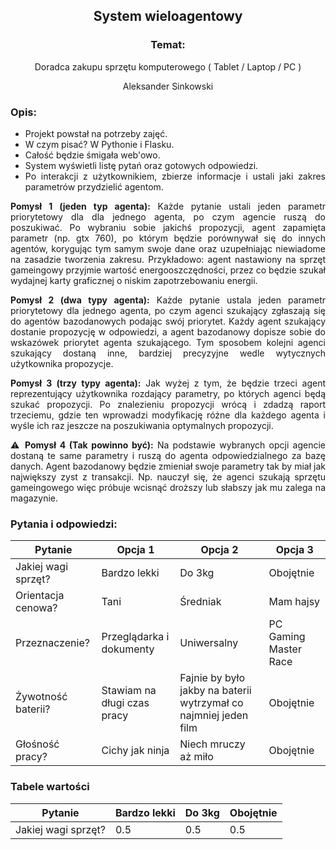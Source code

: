 <div align='center'>

## System wieloagentowy

### Temat:
Doradca zakupu sprzętu komputerowego ( Tablet / Laptop / PC )

Aleksander Sinkowski
</div>
<div align="justify">

### Opis:
* Projekt powstał na potrzeby zajęć.
* W czym pisać? W Pythonie i Flasku.
* Całość będzie śmigała web'owo.
* System wyświetli listę pytań oraz gotowych odpowiedzi. 
* Po interakcji z użytkownikiem, zbierze informacje i ustali jaki zakres parametrów przydzielić agentom.

__Pomysł 1 (jeden typ agenta):__ Każde pytanie ustali jeden parametr priorytetowy dla dla jednego agenta, po czym agencie ruszą do poszukiwać. Po wybraniu sobie jakichś propozycji, agent zapamięta parametr (np. gtx 760), po którym będzie porównywał się do innych agentów, korygując tym samym swoje dane oraz uzupełniając niewiadome na zasadzie tworzenia zakresu. Przykładowo: agent nastawiony na sprzęt gameingowy przyjmie wartość energooszczędności, przez co będzie szukał wydajnej karty graficznej o niskim zapotrzebowaniu energii.

__Pomysł 2 (dwa typy agenta):__ Każde pytanie ustala jeden parametr priorytetowy dla jednego agenta, po czym agenci szukający zgłaszają się do agentów bazodanowych podając swój priorytet. Każdy agent szukający dostanie propozycję w odpowiedzi, a agent bazodanowy dopisze sobie do wskazówek priorytet agenta szukającego. Tym sposobem kolejni agenci szukający dostaną inne, bardziej precyzyjne wedle wytycznych użytkownika propozycje.

__Pomysł 3 (trzy typy agenta):__ Jak wyżej z tym, że będzie trzeci agent reprezentujący użytkownika rozdający parametry, po których agenci będą szukać propozycji. Po znalezieniu propozycji wrócą i zdadzą raport trzeciemu, gdzie ten wprowadzi modyfikację różne dla każdego agenta i wyśle ich raz jeszcze na poszukiwania optymalnych propozycji. 

:warning: __Pomysł 4 (Tak powinno być):__ Na podstawie wybranych opcji agencie dostaną te same parametry i ruszą do agenta odpowiedzialnego za bazę danych. Agent bazodanowy będzie zmieniał swoje parametry tak by miał jak największy zyst z transakcji. Np. nauczył się, że agenci szukają sprzętu gameingowego więc próbuje wcisnąć droższy lub słabszy jak mu zalega na magazynie.

### Pytania i odpowiedzi:
| Pytanie | Opcja 1 | Opcja 2 | Opcja 3|
| - | - | - | - |
| Jakiej wagi sprzęt? | Bardzo lekki | Do 3kg | Obojętnie |
| Orientacja cenowa? | Tani | Średniak | Mam hajsy |
| Przeznaczenie? | Przeglądarka i dokumenty | Uniwersalny | PC Gaming Master Race |
| Żywotność baterii? | Stawiam na długi czas pracy | Fajnie by było jakby na baterii wytrzymał co najmniej jeden film | Obojętnie |
| Głośność pracy? | Cichy jak ninja | Niech mruczy aż miło | Obojętnie |

### Tabele wartości
| Pytanie | Bardzo lekki | Do 3kg | Obojętnie |
| - | - | - | - |
| Jakiej wagi sprzęt? | 0.5 | 0.5 | 0.5 |
</div>
